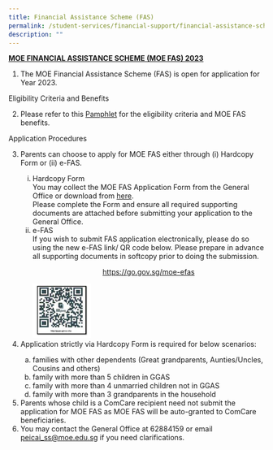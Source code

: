 ```yaml
---
title: Financial Assistance Scheme (FAS)
permalink: /student-services/financial-support/financial-assistance-scheme-fas/
description: ""
---
```

<p><span style="text-decoration: underline;"><strong>MOE FINANCIAL ASSISTANCE SCHEME (MOE FAS) 2023</strong></span></p>
<ol>
<li>The MOE Financial Assistance Scheme (FAS) is open for application for Year 2023.</li>
</ol>
<p>Eligibility Criteria and Benefits</p>
<ol start="2">
<li>Please refer to this <a href="/files/MOE%20FAS%20pamphlet%20EL%20for%20schools.pdf" target="">Pamphlet</a> for the eligibility criteria and MOE FAS benefits.</li>
</ol>
<p>Application Procedures</p>
<ol start="3">
<li>Parents can choose to apply for MOE FAS either through (i) Hardcopy Form or (ii) e-FAS.</li>
<ol style="list-style-type: lower-roman;">
<li>Hardcopy Form<br />You may collect the MOE FAS Application Form from the General Office or download from <a href="/files/MOE%20FAS%20Application%20Form.pdf" target="">here</a>.<br />Please complete the Form and ensure all required supporting documents are attached before submitting your application to the General Office.</li>
<li>e-FAS<br />If you wish to submit FAS application electronically, please do so using the new e-FAS link/ QR code below. Please prepare in advance all supporting documents in softcopy prior to doing the submission.</li>
<p style="text-align: center;"><a href="https://go.gov.sg/moe-efas">https://go.gov.sg/moe-efas</a></p>
<img style="width: 25%;" src="/images/qr1.png" />
</ol>
<li>Application strictly via Hardcopy Form is required for below scenarios:</li>
<ol style="list-style-type: lower-alpha;">
<li>families with other dependents (Great grandparents, Aunties/Uncles, Cousins and others)&nbsp;</li>
<li>family with more than 5 children in GGAS&nbsp;</li>
<li>family with more than 4 unmarried children not in GGAS</li>
<li>family with more than 3 grandparents in the household</li>
</ol>
<li>Parents whose child is a ComCare recipient need not submit the application for MOE FAS as MOE FAS will be auto-granted to ComCare beneficiaries.</li>
<li>You may contact the General Office at 62884159 or email <a href="mailto:peicai_ss@moe.edu.sg">peicai_ss@moe.edu.sg</a> if you need clarifications.</li>
</ol>